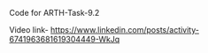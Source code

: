 Code for ARTH-Task-9.2

Video link- https://www.linkedin.com/posts/activity-6741963681619304449-WkJq
